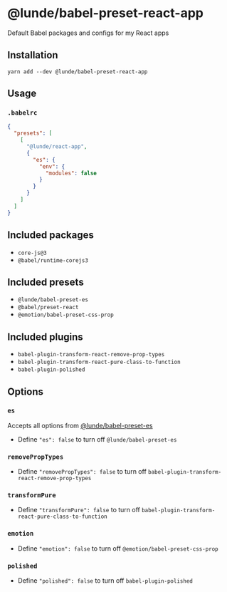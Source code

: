 # @lunde/babel-preset-react-app

Default Babel packages and configs for my React apps

## Installation

`yarn add --dev @lunde/babel-preset-react-app`

## Usage

### `.babelrc`

```json
{
  "presets": [
    [
      "@lunde/react-app",
      {
        "es": {
          "env": {
            "modules": false
          }
        }
      }
    ]
  ]
}
```

## Included packages

- `core-js@3`
- `@babel/runtime-corejs3`

## Included presets

- `@lunde/babel-preset-es`
- `@babel/preset-react`
- `@emotion/babel-preset-css-prop`

## Included plugins

- `babel-plugin-transform-react-remove-prop-types`
- `babel-plugin-transform-react-pure-class-to-function`
- `babel-plugin-polished`

## Options

### `es`

Accepts all options from [@lunde/babel-preset-es](https://github.com/jaredLunde/lunde/tree/master/packages/babel-preset-es)

- Define `"es": false` to turn off `@lunde/babel-preset-es`

### `removePropTypes`

- Define `"removePropTypes": false` to turn off `babel-plugin-transform-react-remove-prop-types`

### `transformPure`

- Define `"transformPure": false` to turn off `babel-plugin-transform-react-pure-class-to-function`

### `emotion`

- Define `"emotion": false` to turn off `@emotion/babel-preset-css-prop`

### `polished`

- Define `"polished": false` to turn off `babel-plugin-polished`
